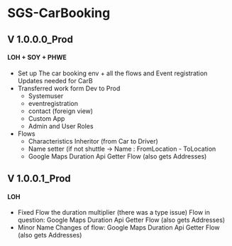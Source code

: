 # SGS-CarBooking

## V 1.0.0.0_Prod 
#### LOH + SOY + PHWE

- Set up The car booking env + all the flows and Event registration Updates needed for CarB
- Transferred work form Dev to Prod
  - Systemuser
  - eventregistration
  - contact (foreign view)
  - Custom App
  - Admin and User Roles
- Flows
    - Characteristics Inheritor (from Car to Driver)
    - Name setter (if not shuttle -> Name : FromLocation - ToLocation
    - Google Maps Duration Api Getter Flow (also gets Addresses)

## V 1.0.0.1_Prod
#### LOH
- Fixed Flow the duration multiplier (there was a type issue) Flow in question: Google Maps Duration Api Getter Flow (also gets Addresses)
- Minor Name Changes of flow: Google Maps Duration Api Getter Flow (also gets Addresses)
